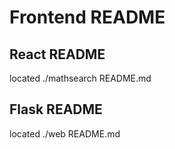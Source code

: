 # Frontend README

## React README
located ./mathsearch README.md
## Flask README
located ./web README.md